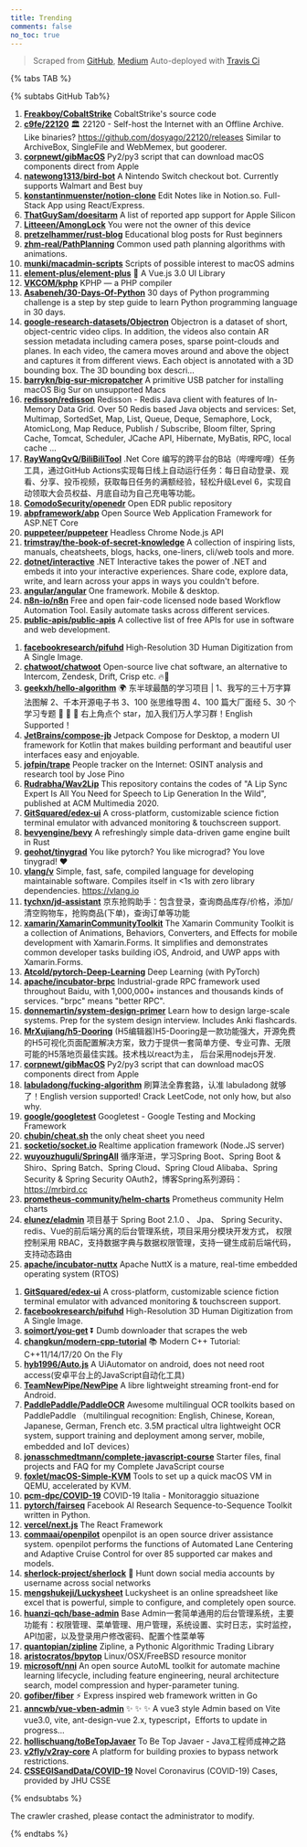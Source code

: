 ```yaml
---
title: Trending
comments: false
no_toc: true
---
```


> Scraped from [GitHub](https://github.com/trending), [Medium](https://medium.com/topic/popular)
Auto-deployed with [Travis Ci](https://travis-ci.org/)

{% tabs TAB %}
<!-- tab GitHub -->
{% subtabs GitHub Tab%}
<!-- tab Daily -->
1. [**Freakboy/CobaltStrike**](https://github.com/Freakboy/CobaltStrike)
CobaltStrike's source code
2. [**c9fe/22120**](https://github.com/c9fe/22120)
🏛️ 22120 - Self-host the Internet with an Offline Archive. Like binaries? https://github.com/dosyago/22120/releases Similar to ArchiveBox, SingleFile and WebMemex, but gooderer.
3. [**corpnewt/gibMacOS**](https://github.com/corpnewt/gibMacOS)
Py2/py3 script that can download macOS components direct from Apple
4. [**natewong1313/bird-bot**](https://github.com/natewong1313/bird-bot)
A Nintendo Switch checkout bot. Currently supports Walmart and Best buy
5. [**konstantinmuenster/notion-clone**](https://github.com/konstantinmuenster/notion-clone)
Edit Notes like in Notion.so. Full-Stack App using React/Express.
6. [**ThatGuySam/doesitarm**](https://github.com/ThatGuySam/doesitarm)
A list of reported app support for Apple Silicon
7. [**Litteeen/AmongLock**](https://github.com/Litteeen/AmongLock)
You were not the owner of this device
8. [**pretzelhammer/rust-blog**](https://github.com/pretzelhammer/rust-blog)
Educational blog posts for Rust beginners
9. [**zhm-real/PathPlanning**](https://github.com/zhm-real/PathPlanning)
Common used path planning algorithms with animations.
10. [**munki/macadmin-scripts**](https://github.com/munki/macadmin-scripts)
Scripts of possible interest to macOS admins
11. [**element-plus/element-plus**](https://github.com/element-plus/element-plus)
🎉 A Vue.js 3.0 UI Library
12. [**VKCOM/kphp**](https://github.com/VKCOM/kphp)
KPHP — a PHP compiler
13. [**Asabeneh/30-Days-Of-Python**](https://github.com/Asabeneh/30-Days-Of-Python)
30 days of Python programming challenge is a step by step guide to learn Python programming language in 30 days.
14. [**google-research-datasets/Objectron**](https://github.com/google-research-datasets/Objectron)
Objectron is a dataset of short, object-centric video clips. In addition, the videos also contain AR session metadata including camera poses, sparse point-clouds and planes. In each video, the camera moves around and above the object and captures it from different views. Each object is annotated with a 3D bounding box. The 3D bounding box descri…
15. [**barrykn/big-sur-micropatcher**](https://github.com/barrykn/big-sur-micropatcher)
A primitive USB patcher for installing macOS Big Sur on unsupported Macs
16. [**redisson/redisson**](https://github.com/redisson/redisson)
Redisson - Redis Java client with features of In-Memory Data Grid. Over 50 Redis based Java objects and services: Set, Multimap, SortedSet, Map, List, Queue, Deque, Semaphore, Lock, AtomicLong, Map Reduce, Publish / Subscribe, Bloom filter, Spring Cache, Tomcat, Scheduler, JCache API, Hibernate, MyBatis, RPC, local cache ...
17. [**RayWangQvQ/BiliBiliTool**](https://github.com/RayWangQvQ/BiliBiliTool)
.Net Core 编写的跨平台的B站（哔哩哔哩）任务工具，通过GitHub Actions实现每日线上自动运行任务：每日自动登录、观看、分享、投币视频，获取每日任务的满额经验，轻松升级Level 6，实现自动领取大会员权益、月底自动为自己充电等功能。
18. [**ComodoSecurity/openedr**](https://github.com/ComodoSecurity/openedr)
Open EDR public repository
19. [**abpframework/abp**](https://github.com/abpframework/abp)
Open Source Web Application Framework for ASP.NET Core
20. [**puppeteer/puppeteer**](https://github.com/puppeteer/puppeteer)
Headless Chrome Node.js API
21. [**trimstray/the-book-of-secret-knowledge**](https://github.com/trimstray/the-book-of-secret-knowledge)
A collection of inspiring lists, manuals, cheatsheets, blogs, hacks, one-liners, cli/web tools and more.
22. [**dotnet/interactive**](https://github.com/dotnet/interactive)
.NET Interactive takes the power of .NET and embeds it into your interactive experiences. Share code, explore data, write, and learn across your apps in ways you couldn't before.
23. [**angular/angular**](https://github.com/angular/angular)
One framework. Mobile & desktop.
24. [**n8n-io/n8n**](https://github.com/n8n-io/n8n)
Free and open fair-code licensed node based Workflow Automation Tool. Easily automate tasks across different services.
25. [**public-apis/public-apis**](https://github.com/public-apis/public-apis)
A collective list of free APIs for use in software and web development.
<!-- endtab -->
<!-- tab Weekly -->
1. [**facebookresearch/pifuhd**](https://github.com/facebookresearch/pifuhd)
High-Resolution 3D Human Digitization from A Single Image.
2. [**chatwoot/chatwoot**](https://github.com/chatwoot/chatwoot)
Open-source live chat software, an alternative to Intercom, Zendesk, Drift, Crisp etc. 🔥💬
3. [**geekxh/hello-algorithm**](https://github.com/geekxh/hello-algorithm)
🌍 东半球最酷的学习项目 | 1、我写的三十万字算法图解 2、千本开源电子书 3、100 张思维导图 4、100 篇大厂面经 5、30 个学习专题 🚀 🚀 🚀 右上角点个 star，加入我们万人学习群！English Supported！
4. [**JetBrains/compose-jb**](https://github.com/JetBrains/compose-jb)
Jetpack Compose for Desktop, a modern UI framework for Kotlin that makes building performant and beautiful user interfaces easy and enjoyable.
5. [**jofpin/trape**](https://github.com/jofpin/trape)
People tracker on the Internet: OSINT analysis and research tool by Jose Pino
6. [**Rudrabha/Wav2Lip**](https://github.com/Rudrabha/Wav2Lip)
This repository contains the codes of "A Lip Sync Expert Is All You Need for Speech to Lip Generation In the Wild", published at ACM Multimedia 2020.
7. [**GitSquared/edex-ui**](https://github.com/GitSquared/edex-ui)
A cross-platform, customizable science fiction terminal emulator with advanced monitoring & touchscreen support.
8. [**bevyengine/bevy**](https://github.com/bevyengine/bevy)
A refreshingly simple data-driven game engine built in Rust
9. [**geohot/tinygrad**](https://github.com/geohot/tinygrad)
You like pytorch? You like micrograd? You love tinygrad! ❤️
10. [**vlang/v**](https://github.com/vlang/v)
Simple, fast, safe, compiled language for developing maintainable software. Compiles itself in <1s with zero library dependencies. https://vlang.io
11. [**tychxn/jd-assistant**](https://github.com/tychxn/jd-assistant)
京东抢购助手：包含登录，查询商品库存/价格，添加/清空购物车，抢购商品(下单)，查询订单等功能
12. [**xamarin/XamarinCommunityToolkit**](https://github.com/xamarin/XamarinCommunityToolkit)
The Xamarin Community Toolkit is a collection of Animations, Behaviors, Converters, and Effects for mobile development with Xamarin.Forms. It simplifies and demonstrates common developer tasks building iOS, Android, and UWP apps with Xamarin.Forms.
13. [**Atcold/pytorch-Deep-Learning**](https://github.com/Atcold/pytorch-Deep-Learning)
Deep Learning (with PyTorch)
14. [**apache/incubator-brpc**](https://github.com/apache/incubator-brpc)
Industrial-grade RPC framework used throughout Baidu, with 1,000,000+ instances and thousands kinds of services. "brpc" means "better RPC".
15. [**donnemartin/system-design-primer**](https://github.com/donnemartin/system-design-primer)
Learn how to design large-scale systems. Prep for the system design interview. Includes Anki flashcards.
16. [**MrXujiang/h5-Dooring**](https://github.com/MrXujiang/h5-Dooring)
(H5编辑器)H5-Dooring是一款功能强大，开源免费的H5可视化页面配置解决方案，致力于提供一套简单方便、专业可靠、无限可能的H5落地页最佳实践。技术栈以react为主， 后台采用nodejs开发.
17. [**corpnewt/gibMacOS**](https://github.com/corpnewt/gibMacOS)
Py2/py3 script that can download macOS components direct from Apple
18. [**labuladong/fucking-algorithm**](https://github.com/labuladong/fucking-algorithm)
刷算法全靠套路，认准 labuladong 就够了！English version supported! Crack LeetCode, not only how, but also why.
19. [**google/googletest**](https://github.com/google/googletest)
Googletest - Google Testing and Mocking Framework
20. [**chubin/cheat.sh**](https://github.com/chubin/cheat.sh)
the only cheat sheet you need
21. [**socketio/socket.io**](https://github.com/socketio/socket.io)
Realtime application framework (Node.JS server)
22. [**wuyouzhuguli/SpringAll**](https://github.com/wuyouzhuguli/SpringAll)
循序渐进，学习Spring Boot、Spring Boot & Shiro、Spring Batch、Spring Cloud、Spring Cloud Alibaba、Spring Security & Spring Security OAuth2，博客Spring系列源码：https://mrbird.cc
23. [**prometheus-community/helm-charts**](https://github.com/prometheus-community/helm-charts)
Prometheus community Helm charts
24. [**elunez/eladmin**](https://github.com/elunez/eladmin)
项目基于 Spring Boot 2.1.0 、 Jpa、 Spring Security、redis、Vue的前后端分离的后台管理系统，项目采用分模块开发方式， 权限控制采用 RBAC，支持数据字典与数据权限管理，支持一键生成前后端代码，支持动态路由
25. [**apache/incubator-nuttx**](https://github.com/apache/incubator-nuttx)
Apache NuttX is a mature, real-time embedded operating system (RTOS)
<!-- endtab -->
<!-- tab Monthly -->
1. [**GitSquared/edex-ui**](https://github.com/GitSquared/edex-ui)
A cross-platform, customizable science fiction terminal emulator with advanced monitoring & touchscreen support.
2. [**facebookresearch/pifuhd**](https://github.com/facebookresearch/pifuhd)
High-Resolution 3D Human Digitization from A Single Image.
3. [**soimort/you-get**](https://github.com/soimort/you-get)
⏬ Dumb downloader that scrapes the web
4. [**changkun/modern-cpp-tutorial**](https://github.com/changkun/modern-cpp-tutorial)
📚 Modern C++ Tutorial: C++11/14/17/20 On the Fly
5. [**hyb1996/Auto.js**](https://github.com/hyb1996/Auto.js)
A UiAutomator on android, does not need root access(安卓平台上的JavaScript自动化工具)
6. [**TeamNewPipe/NewPipe**](https://github.com/TeamNewPipe/NewPipe)
A libre lightweight streaming front-end for Android.
7. [**PaddlePaddle/PaddleOCR**](https://github.com/PaddlePaddle/PaddleOCR)
Awesome multilingual OCR toolkits based on PaddlePaddle （multilingual recognition: English, Chinese, Korean, Japanese, German, French etc. 3.5M practical ultra lightweight OCR system, support training and deployment among server, mobile, embedded and IoT devices）
8. [**jonasschmedtmann/complete-javascript-course**](https://github.com/jonasschmedtmann/complete-javascript-course)
Starter files, final projects and FAQ for my Complete JavaScript course
9. [**foxlet/macOS-Simple-KVM**](https://github.com/foxlet/macOS-Simple-KVM)
Tools to set up a quick macOS VM in QEMU, accelerated by KVM.
10. [**pcm-dpc/COVID-19**](https://github.com/pcm-dpc/COVID-19)
COVID-19 Italia - Monitoraggio situazione
11. [**pytorch/fairseq**](https://github.com/pytorch/fairseq)
Facebook AI Research Sequence-to-Sequence Toolkit written in Python.
12. [**vercel/next.js**](https://github.com/vercel/next.js)
The React Framework
13. [**commaai/openpilot**](https://github.com/commaai/openpilot)
openpilot is an open source driver assistance system. openpilot performs the functions of Automated Lane Centering and Adaptive Cruise Control for over 85 supported car makes and models.
14. [**sherlock-project/sherlock**](https://github.com/sherlock-project/sherlock)
🔎 Hunt down social media accounts by username across social networks
15. [**mengshukeji/Luckysheet**](https://github.com/mengshukeji/Luckysheet)
Luckysheet is an online spreadsheet like excel that is powerful, simple to configure, and completely open source.
16. [**huanzi-qch/base-admin**](https://github.com/huanzi-qch/base-admin)
Base Admin一套简单通用的后台管理系统，主要功能有：权限管理、菜单管理、用户管理，系统设置、实时日志，实时监控，API加密，以及登录用户修改密码、配置个性菜单等
17. [**quantopian/zipline**](https://github.com/quantopian/zipline)
Zipline, a Pythonic Algorithmic Trading Library
18. [**aristocratos/bpytop**](https://github.com/aristocratos/bpytop)
Linux/OSX/FreeBSD resource monitor
19. [**microsoft/nni**](https://github.com/microsoft/nni)
An open source AutoML toolkit for automate machine learning lifecycle, including feature engineering, neural architecture search, model compression and hyper-parameter tuning.
20. [**gofiber/fiber**](https://github.com/gofiber/fiber)
⚡️ Express inspired web framework written in Go
21. [**anncwb/vue-vben-admin**](https://github.com/anncwb/vue-vben-admin)
✨ ✨ ✨ A vue3 style Admin based on Vite vue3.0, vite, ant-design-vue 2.x, typescript，Efforts to update in progress...
22. [**hollischuang/toBeTopJavaer**](https://github.com/hollischuang/toBeTopJavaer)
To Be Top Javaer - Java工程师成神之路
23. [**v2fly/v2ray-core**](https://github.com/v2fly/v2ray-core)
A platform for building proxies to bypass network restrictions.
24. [**CSSEGISandData/COVID-19**](https://github.com/CSSEGISandData/COVID-19)
Novel Coronavirus (COVID-19) Cases, provided by JHU CSSE
<!-- endtab -->
{% endsubtabs %}
<!-- endtab -->
<!-- tab Medium -->
The crawler crashed, please contact the administrator to modify.
<!-- endtab -->
{% endtabs %}
